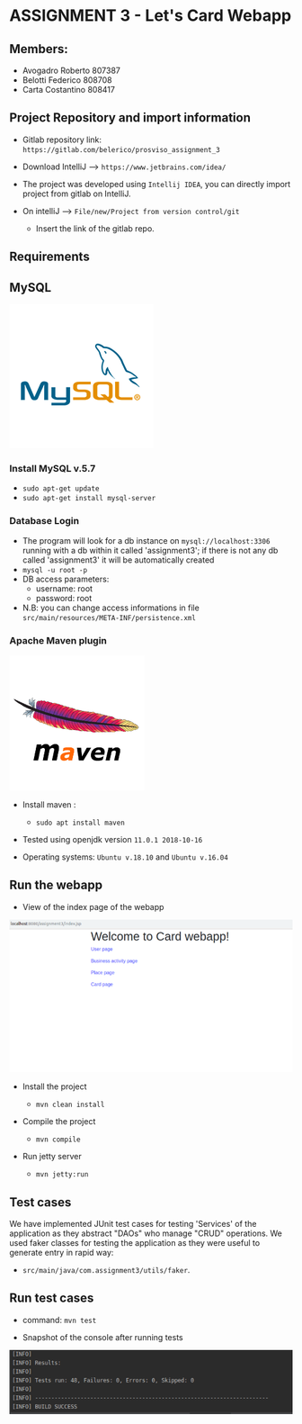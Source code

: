 # ASSIGNMENT 3 - Let's Card Webapp

## Members:
+ Avogadro Roberto 807387
+ Belotti Federico 808708    
+ Carta Costantino 808417
    
## Project Repository and import information
+ Gitlab repository link: `https://gitlab.com/belerico/prosviso_assignment_3`

+  Download IntelliJ --> `https://www.jetbrains.com/idea/`

+ The project was developed using `Intellij IDEA`, you can directly import project from gitlab on IntelliJ.
+ On intelliJ --> ``File/new/Project from version control/git``
    + Insert the link of the gitlab repo.



## Requirements

## MySQL
![](.README/mysql.png)

### Install MySQL v.5.7

+ `sudo apt-get update`
+ `sudo apt-get install mysql-server`

### Database Login 

+ The program will look for a db instance on `mysql://localhost:3306` running with a db within it called 'assignment3'; if there is not any db called 'assignment3' it will be automatically created
+ `mysql -u root -p`
+ DB access parameters:
    + username: root
    + password: root
+ N.B: you can change access informations in file `src/main/resources/META-INF/persistence.xml`

### Apache Maven plugin
![](.README/apacheMaven.png)

+ Install maven : 
    + `sudo apt install maven`

+ Tested using openjdk version `11.0.1 2018-10-16`

+ Operating systems: `Ubuntu v.18.10` and `Ubuntu v.16.04` 


## Run the webapp

+ View of the index page of the webapp

![](.README/CardWebapp.png)

+ Install the project
    + `mvn clean install`

+ Compile the project
    + `mvn compile`

+ Run jetty server
    + `mvn jetty:run`


## Test cases

We have implemented JUnit test cases for testing 'Services' of the application as they abstract "DAOs" who manage "CRUD" operations.
We used faker classes for testing the application as they were useful to generate entry in rapid way:
+ `src/main/java/com.assignment3/utils/faker`.

## Run test cases
+ command: `mvn test`

+ Snapshot of the console after running tests

![](.README/Test.png)





